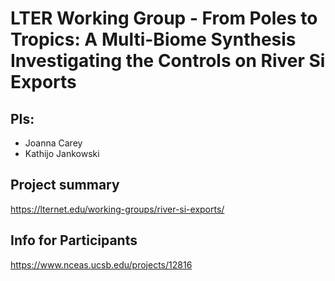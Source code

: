 # LTER Working Group - From Poles to Tropics: A Multi-Biome Synthesis Investigating the Controls on River Si Exports

## PIs: 

- Joanna Carey
- Kathijo Jankowski

## Project summary

https://lternet.edu/working-groups/river-si-exports/

## Info for Participants

https://www.nceas.ucsb.edu/projects/12816
